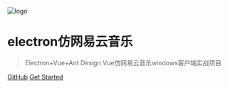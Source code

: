 ![logo](images/logo.png)

# electron仿网易云音乐
> Electron+Vue+Ant Design Vue仿网易云音乐windows客户端实战项目


[GitHub](https://github.com/xiaozhu188/electron-vue-cloud-music)
[Get Started](#electron-vue-cloud-music)